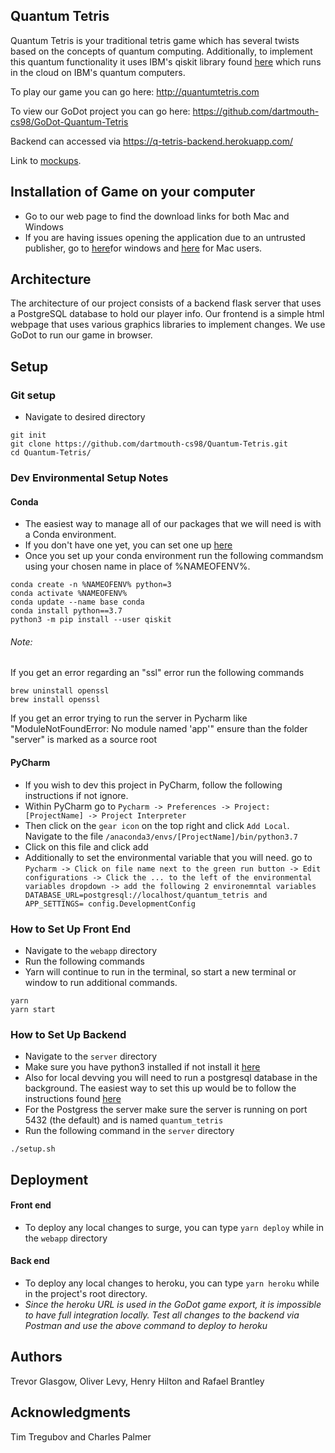 ##  Quantum Tetris

Quantum Tetris is your traditional tetris game which has several twists based on the concepts of quantum computing. Additionally, to implement this quantum functionality it uses IBM's qiskit library found [here](https://qiskit.org) which runs in the cloud on IBM's quantum computers.

To play our game you can go here: http://quantumtetris.com

To view our GoDot project you can go here: https://github.com/dartmouth-cs98/GoDot-Quantum-Tetris

Backend can accessed via https://q-tetris-backend.herokuapp.com/

Link to [mockups](https://www.figma.com/file/ry3c6LBXIAP5A63igUO6YE/Quantum-Tetris?node-id=0%3A1).

## Installation of Game on your computer
* Go to our web page to find the download links for both Mac and Windows
* If you are having issues opening the application due to an untrusted publisher, go to [here](https://answers.microsoft.com/en-us/windows/forum/windows_10-security-winpc/unblock-an-untrusted-publisher-in-windows-10/e964eea4-d357-4e56-aacc-94088642c7ac#pagerTop)for windows and [here](https://support.apple.com/guide/mac-help/open-a-mac-app-from-an-unidentified-developer-mh40616/mac) for Mac users. 

## Architecture

The architecture of our project consists of a backend flask server that uses a PostgreSQL database to hold our player info. Our frontend is a simple html webpage that uses various graphics libraries to implement changes. We use GoDot to run our game in browser.

## Setup
### Git setup
* Navigate to desired directory
```
git init
git clone https://github.com/dartmouth-cs98/Quantum-Tetris.git
cd Quantum-Tetris/
```
### Dev Environmental Setup Notes
#### Conda
* The easiest way to manage all of our packages that we will need is with a Conda environment.
* If you don't have one yet, you can set one up [here](https://anaconda.org/)
* Once you set up your conda environment run the following commandsm using your chosen name in place of %NAMEOFENV%.
```
conda create -n %NAMEOFENV% python=3
conda activate %NAMEOFENV%
conda update --name base conda
conda install python==3.7
python3 -m pip install --user qiskit
```
###### Note:
If you get an error regarding an "ssl" error run the following commands
```
brew uninstall openssl
brew install openssl
```

If you get an error trying to run the server in Pycharm like "ModuleNotFoundError: No module named 'app'" ensure than the folder "server" is marked as a source root

#### PyCharm
* If you wish to dev this project in PyCharm, follow the following instructions if not ignore.
* Within PyCharm go to `Pycharm -> Preferences -> Project:[ProjectName] -> Project Interpreter`
* Then click on the `gear icon` on the top right and click `Add Local`. Navigate to the file `/anaconda3/envs/[ProjectName]/bin/python3.7`
* Click on this file and click add
* Additionally to set the environmental variable that you will need. go to `Pycharm -> Click on file name next to the green run button -> Edit configurations -> Click the ... to the left of the environmental variables dropdown -> add the following 2 environemntal variables DATABASE_URL=postgresql://localhost/quantum_tetris and APP_SETTINGS= config.DevelopmentConfig `

### How to Set Up Front End
* Navigate to the `webapp` directory
* Run the following commands
* Yarn will continue to run in the terminal, so start a new terminal or window to run additional commands.
```
yarn
yarn start
```

### How to Set Up Backend
* Navigate to the `server` directory
* Make sure you have python3 installed if not install it [here]( https://www.python.org/downloads/)
* Also for local devving you will need to run a postgresql database in the background. The easiest way to set this up would be to follow the instructions found [here](https://postgresapp.com/)
* For the Postgress the server make sure the server is running on port 5432 (the default) and is named `quantum_tetris`
* Run the following command in the `server` directory
```
./setup.sh
```

## Deployment

#### Front end
* To deploy any local changes to surge, you can type `yarn deploy` while in the `webapp` directory
#### Back end
* To deploy any local changes to heroku, you can type `yarn heroku` while in the project's root directory.
* *Since the heroku URL is used in the GoDot game export, it is impossible to have full integration locally. Test all changes to the backend via Postman and use the above command to deploy to heroku*

## Authors
Trevor Glasgow, Oliver Levy, Henry Hilton and Rafael Brantley

## Acknowledgments
Tim Tregubov and Charles Palmer
